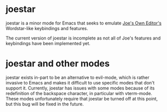 # joestar
joestar is a minor mode for Emacs that seeks to emulate [Joe's Own Editor's](https://github.com/jhallen/joe-editor) Wordstar-like keybindings and features.

The current version of joestar is incomplete as not all of Joe's features and keybindings have been implemented yet.

# joestar and other modes 

joestar exists in-part to be an alternative to evil-mode, which is rather invasive to Emacs and makes it difficult to use specific modes that don't support it.  Currently, joestar has issues with some modes because of its redefinition of the backspace character, in particular with vterm-mode.  These modes unfortunately require that joestar be turned off at this point, but this bug will be fixed in the future. 
